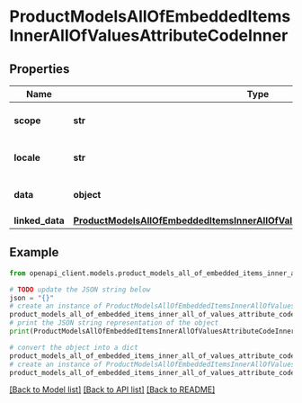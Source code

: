 # ProductModelsAllOfEmbeddedItemsInnerAllOfValuesAttributeCodeInner


## Properties

Name | Type | Description | Notes
------------ | ------------- | ------------- | -------------
**scope** | **str** | &lt;a href&#x3D;&#39;api-reference.html#Channel&#39;&gt;Channel&lt;/a&gt; code of the product value | [optional] 
**locale** | **str** | &lt;a href&#x3D;&#39;api-reference.html#Locale&#39;&gt;Locale&lt;/a&gt; code of the product value | [optional] 
**data** | **object** | &lt;a href&#x3D;&#39;api-reference.html#Productuuid&#39;&gt;Product&lt;/a&gt; value | [optional] 
**linked_data** | [**ProductModelsAllOfEmbeddedItemsInnerAllOfValuesAttributeCodeInnerLinkedData**](ProductModelsAllOfEmbeddedItemsInnerAllOfValuesAttributeCodeInnerLinkedData.md) |  | [optional] 

## Example

```python
from openapi_client.models.product_models_all_of_embedded_items_inner_all_of_values_attribute_code_inner import ProductModelsAllOfEmbeddedItemsInnerAllOfValuesAttributeCodeInner

# TODO update the JSON string below
json = "{}"
# create an instance of ProductModelsAllOfEmbeddedItemsInnerAllOfValuesAttributeCodeInner from a JSON string
product_models_all_of_embedded_items_inner_all_of_values_attribute_code_inner_instance = ProductModelsAllOfEmbeddedItemsInnerAllOfValuesAttributeCodeInner.from_json(json)
# print the JSON string representation of the object
print(ProductModelsAllOfEmbeddedItemsInnerAllOfValuesAttributeCodeInner.to_json())

# convert the object into a dict
product_models_all_of_embedded_items_inner_all_of_values_attribute_code_inner_dict = product_models_all_of_embedded_items_inner_all_of_values_attribute_code_inner_instance.to_dict()
# create an instance of ProductModelsAllOfEmbeddedItemsInnerAllOfValuesAttributeCodeInner from a dict
product_models_all_of_embedded_items_inner_all_of_values_attribute_code_inner_from_dict = ProductModelsAllOfEmbeddedItemsInnerAllOfValuesAttributeCodeInner.from_dict(product_models_all_of_embedded_items_inner_all_of_values_attribute_code_inner_dict)
```
[[Back to Model list]](../README.md#documentation-for-models) [[Back to API list]](../README.md#documentation-for-api-endpoints) [[Back to README]](../README.md)


